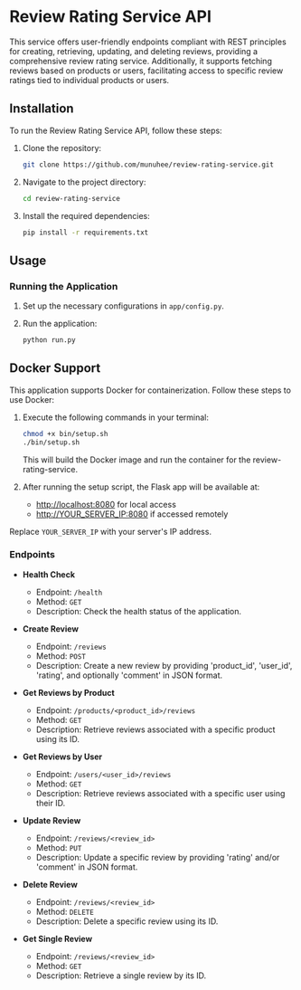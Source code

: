 # Review Rating Service API

This service offers user-friendly endpoints compliant with REST principles for creating, retrieving, updating, and deleting reviews, providing a comprehensive review rating service. Additionally, it supports fetching reviews based on products or users, facilitating access to specific review ratings tied to individual products or users.

## Installation

To run the Review Rating Service API, follow these steps:

1. Clone the repository:
   ```bash
   git clone https://github.com/munuhee/review-rating-service.git
   ```

2. Navigate to the project directory:
   ```bash
   cd review-rating-service
   ```

3. Install the required dependencies:
   ```bash
   pip install -r requirements.txt
   ```

## Usage

### Running the Application

1. Set up the necessary configurations in `app/config.py`.

2. Run the application:
   ```bash
   python run.py
   ```

## Docker Support

This application supports Docker for containerization. Follow these steps to use Docker:

1. Execute the following commands in your terminal:

   ```bash
   chmod +x bin/setup.sh
   ./bin/setup.sh
   ```

   This will build the Docker image and run the container for the review-rating-service.

2. After running the setup script, the Flask app will be available at:
   - [http://localhost:8080](http://localhost:8080) for local access
   - [http://YOUR_SERVER_IP:8080](http://YOUR_SERVER_IP:8080) if accessed remotely

Replace `YOUR_SERVER_IP` with your server's IP address.

### Endpoints

- **Health Check**
  - Endpoint: `/health`
  - Method: `GET`
  - Description: Check the health status of the application.

- **Create Review**
  - Endpoint: `/reviews`
  - Method: `POST`
  - Description: Create a new review by providing 'product_id', 'user_id', 'rating', and optionally 'comment' in JSON format.

- **Get Reviews by Product**
  - Endpoint: `/products/<product_id>/reviews`
  - Method: `GET`
  - Description: Retrieve reviews associated with a specific product using its ID.

- **Get Reviews by User**
  - Endpoint: `/users/<user_id>/reviews`
  - Method: `GET`
  - Description: Retrieve reviews associated with a specific user using their ID.

- **Update Review**
  - Endpoint: `/reviews/<review_id>`
  - Method: `PUT`
  - Description: Update a specific review by providing 'rating' and/or 'comment' in JSON format.

- **Delete Review**
  - Endpoint: `/reviews/<review_id>`
  - Method: `DELETE`
  - Description: Delete a specific review using its ID.

- **Get Single Review**
  - Endpoint: `/reviews/<review_id>`
  - Method: `GET`
  - Description: Retrieve a single review by its ID.
